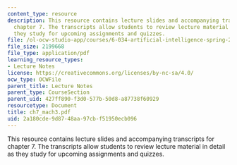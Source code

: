 ```yaml
---
content_type: resource
description: This resource contains lecture slides and accompanying transcripts for
  chapter 7. The transcripts allow students to review lecture material in detail as
  they study for upcoming assignments and quizzes.
file: /ol-ocw-studio-app/courses/6-034-artificial-intelligence-spring-2005/2a180cde9d8748aa97cbf51950ecb096_ch7_mach3.pdf
file_size: 2199668
file_type: application/pdf
learning_resource_types:
- Lecture Notes
license: https://creativecommons.org/licenses/by-nc-sa/4.0/
ocw_type: OCWFile
parent_title: Lecture Notes
parent_type: CourseSection
parent_uid: 427ff890-f3d0-577b-50d8-a87738f60929
resourcetype: Document
title: ch7_mach3.pdf
uid: 2a180cde-9d87-48aa-97cb-f51950ecb096
---
```

This resource contains lecture slides and accompanying transcripts for chapter 7. The transcripts allow students to review lecture material in detail as they study for upcoming assignments and quizzes.